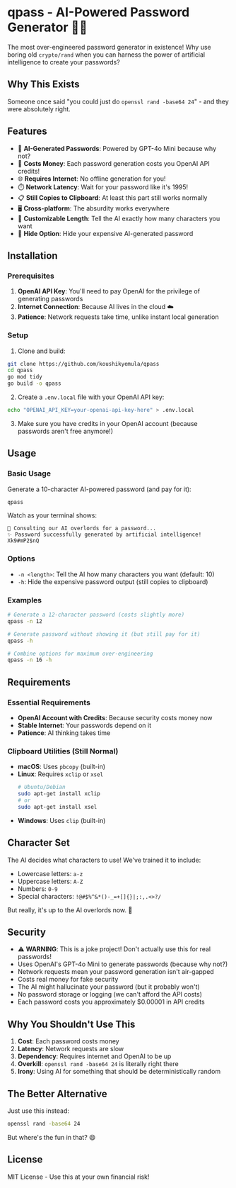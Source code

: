 # qpass - AI-Powered Password Generator 🤖✨

The most over-engineered password generator in existence! Why use boring old `crypto/rand` when you can harness the power of artificial intelligence to create your passwords?

## Why This Exists

Someone once said "you could just do `openssl rand -base64 24`" - and they were absolutely right.

## Features

- 🧠 **AI-Generated Passwords**: Powered by GPT-4o Mini because why not?
- 💸 **Costs Money**: Each password generation costs you OpenAI API credits!
- 🌐 **Requires Internet**: No offline generation for you!
- ⏱️ **Network Latency**: Wait for your password like it's 1995!
- 📋 **Still Copies to Clipboard**: At least this part still works normally
- 🖥️ **Cross-platform**: The absurdity works everywhere
- 📏 **Customizable Length**: Tell the AI exactly how many characters you want
- 🙈 **Hide Option**: Hide your expensive AI-generated password

## Installation

### Prerequisites

1. **OpenAI API Key**: You'll need to pay OpenAI for the privilege of generating passwords
2. **Internet Connection**: Because AI lives in the cloud ☁️
3. **Patience**: Network requests take time, unlike instant local generation

### Setup

1. Clone and build:
```bash
git clone https://github.com/koushikyemula/qpass
cd qpass
go mod tidy
go build -o qpass
```

2. Create a `.env.local` file with your OpenAI API key:
```bash
echo "OPENAI_API_KEY=your-openai-api-key-here" > .env.local
```

3. Make sure you have credits in your OpenAI account (because passwords aren't free anymore!)

## Usage

### Basic Usage

Generate a 10-character AI-powered password (and pay for it):

```bash
qpass
```

Watch as your terminal shows:
```
🤖 Consulting our AI overlords for a password...
✨ Password successfully generated by artificial intelligence!
Xk9#mP2$nQ
```

### Options

- `-n <length>`: Tell the AI how many characters you want (default: 10)
- `-h`: Hide the expensive password output (still copies to clipboard)

### Examples

```bash
# Generate a 12-character password (costs slightly more)
qpass -n 12

# Generate password without showing it (but still pay for it)
qpass -h

# Combine options for maximum over-engineering
qpass -n 16 -h
```

## Requirements

### Essential Requirements
- **OpenAI Account with Credits**: Because security costs money now
- **Stable Internet**: Your passwords depend on it
- **Patience**: AI thinking takes time

### Clipboard Utilities (Still Normal)
- **macOS**: Uses `pbcopy` (built-in)
- **Linux**: Requires `xclip` or `xsel`
  ```bash
  # Ubuntu/Debian
  sudo apt-get install xclip
  # or
  sudo apt-get install xsel
  ```
- **Windows**: Uses `clip` (built-in)

## Character Set

The AI decides what characters to use! We've trained it to include:
- Lowercase letters: `a-z`
- Uppercase letters: `A-Z`
- Numbers: `0-9`
- Special characters: `!@#$%^&*()-_=+[]{}|;:,.<>?/`

But really, it's up to the AI overlords now. 🤖

## Security

- ⚠️ **WARNING**: This is a joke project! Don't actually use this for real passwords!
- Uses OpenAI's GPT-4o Mini to generate passwords (because why not?)
- Network requests mean your password generation isn't air-gapped
- Costs real money for fake security
- The AI might hallucinate your password (but it probably won't)
- No password storage or logging (we can't afford the API costs)
- Each password costs you approximately $0.00001 in API credits

## Why You Shouldn't Use This

1. **Cost**: Each password costs money
2. **Latency**: Network requests are slow
3. **Dependency**: Requires internet and OpenAI to be up
4. **Overkill**: `openssl rand -base64 24` is literally right there
5. **Irony**: Using AI for something that should be deterministically random

## The Better Alternative

Just use this instead:
```bash
openssl rand -base64 24
```

But where's the fun in that? 😄

## License

MIT License - Use this at your own financial risk!
